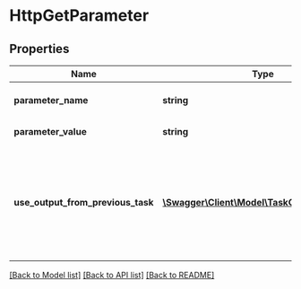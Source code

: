 # HttpGetParameter

## Properties
Name | Type | Description | Notes
------------ | ------------- | ------------- | -------------
**parameter_name** | **string** | Name of the parameter | [optional] 
**parameter_value** | **string** | Value of the parameter | [optional] 
**use_output_from_previous_task** | [**\Swagger\Client\Model\TaskOutputReference**](TaskOutputReference.md) | Optional; use the output from a previous task as the input to this parameter.  Set to null (default) to ignore. | [optional] 

[[Back to Model list]](../README.md#documentation-for-models) [[Back to API list]](../README.md#documentation-for-api-endpoints) [[Back to README]](../README.md)


